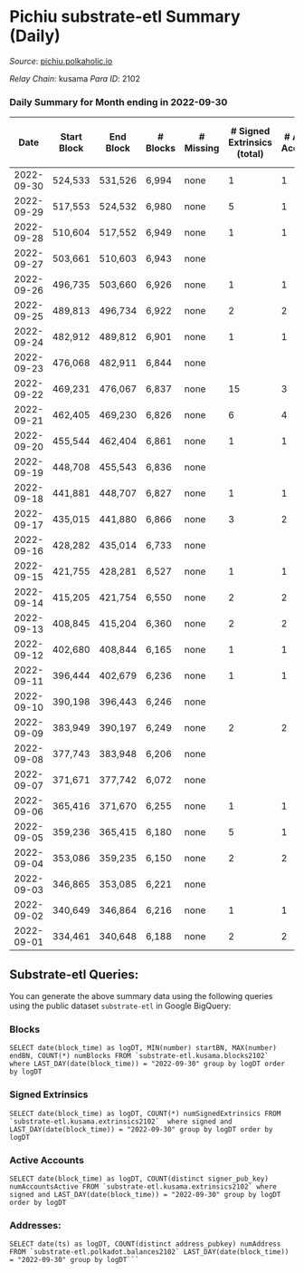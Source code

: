 # Pichiu substrate-etl Summary (Daily)

_Source_: [pichiu.polkaholic.io](https://pichiu.polkaholic.io)

*Relay Chain*: kusama
*Para ID*: 2102



### Daily Summary for Month ending in 2022-09-30


| Date | Start Block | End Block | # Blocks | # Missing | # Signed Extrinsics (total) | # Active Accounts | # Addresses with Balances | # Events | # Transfers | # XCM Transfers In | # XCM Transfers Out |
| ---- | ----------- | --------- | -------- | --------- | --------------------------- | ----------------- | ------------------------- | -------- | ----------- | ------------------ | ------------------- |
| 2022-09-30 | 524,533 | 531,526 | 6,994 | none  | 1 | 1 | 660 | 13,996 |   |   |   |
| 2022-09-29 | 517,553 | 524,532 | 6,980 | none  | 5 | 1 |  | 13,992 |   | 1  |   |
| 2022-09-28 | 510,604 | 517,552 | 6,949 | none  | 1 | 1 |  | 13,905 |   |   |   |
| 2022-09-27 | 503,661 | 510,603 | 6,943 | none  |  |  |  | 13,897 |   | 2  |   |
| 2022-09-26 | 496,735 | 503,660 | 6,926 | none  | 1 | 1 |  | 13,859 |   |   |   |
| 2022-09-25 | 489,813 | 496,734 | 6,922 | none  | 2 | 2 |  | 13,853 |   |   |   |
| 2022-09-24 | 482,912 | 489,812 | 6,901 | none  | 1 | 1 |  | 13,809 |   |   |   |
| 2022-09-23 | 476,068 | 482,911 | 6,844 | none  |  |  |  | 13,692 |   |   |   |
| 2022-09-22 | 469,231 | 476,067 | 6,837 | none  | 15 | 3 |  | 13,727 | 1  |   |   |
| 2022-09-21 | 462,405 | 469,230 | 6,826 | none  | 6 | 4 |  | 13,680 |   |   |   |
| 2022-09-20 | 455,544 | 462,404 | 6,861 | none  | 1 | 1 |  | 13,728 |   |   |   |
| 2022-09-19 | 448,708 | 455,543 | 6,836 | none  |  |  | 657 | 13,676 |   |   |   |
| 2022-09-18 | 441,881 | 448,707 | 6,827 | none  | 1 | 1 | 657 | 13,661 |   |   |   |
| 2022-09-17 | 435,015 | 441,880 | 6,866 | none  | 3 | 2 | 657 | 13,749 | 3  |   |   |
| 2022-09-16 | 428,282 | 435,014 | 6,733 | none  |  |  | 656 | 13,470 |   |   |   |
| 2022-09-15 | 421,755 | 428,281 | 6,527 | none  | 1 | 1 | 656 | 13,060 |   |   |   |
| 2022-09-14 | 415,205 | 421,754 | 6,550 | none  | 2 | 2 | 656 | 13,110 |   |   |   |
| 2022-09-13 | 408,845 | 415,204 | 6,360 | none  | 2 | 2 | 656 | 12,729 |   |   |   |
| 2022-09-12 | 402,680 | 408,844 | 6,165 | none  | 1 | 1 | 656 | 12,339 | 1  |   |   |
| 2022-09-11 | 396,444 | 402,679 | 6,236 | none  | 1 | 1 |  | 12,478 |   |   |   |
| 2022-09-10 | 390,198 | 396,443 | 6,246 | none  |  |  |  | 12,496 |   |   |   |
| 2022-09-09 | 383,949 | 390,197 | 6,249 | none  | 2 | 2 |  | 12,509 | 1  |   |   |
| 2022-09-08 | 377,743 | 383,948 | 6,206 | none  |  |  | 655 | 12,420 |   | 1 ($8.41) |   |
| 2022-09-07 | 371,671 | 377,742 | 6,072 | none  |  |  | 654 | 12,147 |   |   |   |
| 2022-09-06 | 365,416 | 371,670 | 6,255 | none  | 1 | 1 | 654 | 12,516 |   |   |   |
| 2022-09-05 | 359,236 | 365,415 | 6,180 | none  | 5 | 1 | 654 | 12,395 | 1  | 3  |   |
| 2022-09-04 | 353,086 | 359,235 | 6,150 | none  | 2 | 2 | 654 | 12,309 |   |   |   |
| 2022-09-03 | 346,865 | 353,085 | 6,221 | none  |  |  | 654 | 12,446 |   |   |   |
| 2022-09-02 | 340,649 | 346,864 | 6,216 | none  | 1 | 1 | 654 | 12,438 |   |   |   |
| 2022-09-01 | 334,461 | 340,648 | 6,188 | none  | 2 | 2 | 654 | 12,386 |   |   |   |

## Substrate-etl Queries:
You can generate the above summary data using the following queries using the public dataset `substrate-etl` in Google BigQuery:


### Blocks
```
SELECT date(block_time) as logDT, MIN(number) startBN, MAX(number) endBN, COUNT(*) numBlocks FROM `substrate-etl.kusama.blocks2102`  where LAST_DAY(date(block_time)) = "2022-09-30" group by logDT order by logDT
```


### Signed Extrinsics
```
SELECT date(block_time) as logDT, COUNT(*) numSignedExtrinsics FROM `substrate-etl.kusama.extrinsics2102`  where signed and LAST_DAY(date(block_time)) = "2022-09-30" group by logDT order by logDT
```


### Active Accounts
```
SELECT date(block_time) as logDT, COUNT(distinct signer_pub_key) numAccountsActive FROM `substrate-etl.kusama.extrinsics2102` where signed and LAST_DAY(date(block_time)) = "2022-09-30" group by logDT order by logDT
```


### Addresses:
```
SELECT date(ts) as logDT, COUNT(distinct address_pubkey) numAddress FROM `substrate-etl.polkadot.balances2102` LAST_DAY(date(block_time)) = "2022-09-30" group by logDT```

